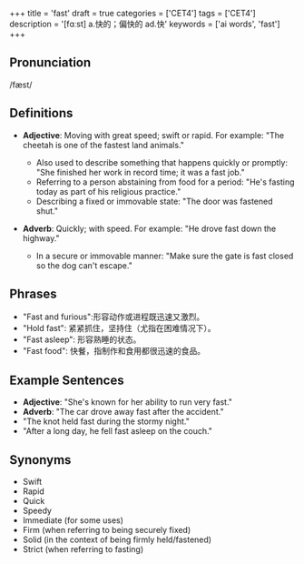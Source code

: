 +++
title = 'fast'
draft = true
categories = ['CET4']
tags = ['CET4']
description = '[fɑːst] a.快的；偏快的 ad.快'
keywords = ['ai words', 'fast']
+++

## Pronunciation
/fæst/

## Definitions
- **Adjective**: Moving with great speed; swift or rapid. For example: "The cheetah is one of the fastest land animals."
  - Also used to describe something that happens quickly or promptly: "She finished her work in record time; it was a fast job."
  - Referring to a person abstaining from food for a period: "He's fasting today as part of his religious practice."
  - Describing a fixed or immovable state: "The door was fastened shut."
  
- **Adverb**: Quickly; with speed. For example: "He drove fast down the highway."
  - In a secure or immovable manner: "Make sure the gate is fast closed so the dog can't escape."
  
## Phrases
- "Fast and furious":形容动作或进程既迅速又激烈。
- "Hold fast": 紧紧抓住，坚持住（尤指在困难情况下）。
- "Fast asleep": 形容熟睡的状态。
- "Fast food": 快餐，指制作和食用都很迅速的食品。
  
## Example Sentences
- **Adjective**: "She's known for her ability to run very fast."
- **Adverb**: "The car drove away fast after the accident."
- "The knot held fast during the stormy night."
- "After a long day, he fell fast asleep on the couch."

## Synonyms
- Swift
- Rapid
- Quick
- Speedy
- Immediate (for some uses)
- Firm (when referring to being securely fixed)
- Solid (in the context of being firmly held/fastened)
- Strict (when referring to fasting)
